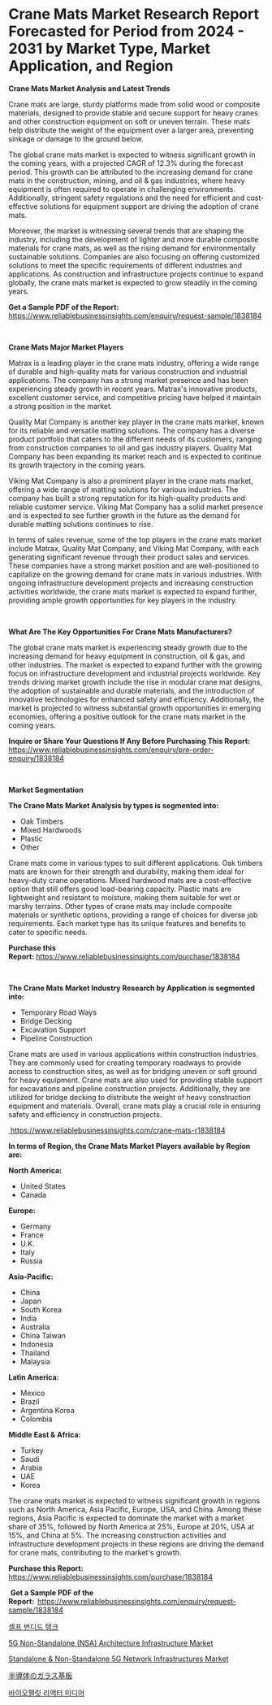 <p><h1>Crane Mats Market Research Report Forecasted for Period from 2024 -  2031 by Market Type, Market Application, and Region</h1></p><p><strong>Crane Mats Market Analysis and Latest Trends</strong></p>
<p><p>Crane mats are large, sturdy platforms made from solid wood or composite materials, designed to provide stable and secure support for heavy cranes and other construction equipment on soft or uneven terrain. These mats help distribute the weight of the equipment over a larger area, preventing sinkage or damage to the ground below.</p><p>The global crane mats market is expected to witness significant growth in the coming years, with a projected CAGR of 12.3% during the forecast period. This growth can be attributed to the increasing demand for crane mats in the construction, mining, and oil & gas industries, where heavy equipment is often required to operate in challenging environments. Additionally, stringent safety regulations and the need for efficient and cost-effective solutions for equipment support are driving the adoption of crane mats.</p><p>Moreover, the market is witnessing several trends that are shaping the industry, including the development of lighter and more durable composite materials for crane mats, as well as the rising demand for environmentally sustainable solutions. Companies are also focusing on offering customized solutions to meet the specific requirements of different industries and applications. As construction and infrastructure projects continue to expand globally, the crane mats market is expected to grow steadily in the coming years.</p></p>
<p><strong>Get a Sample PDF of the Report:&nbsp;</strong> <a href="https://www.reliablebusinessinsights.com/enquiry/request-sample/1838184">https://www.reliablebusinessinsights.com/enquiry/request-sample/1838184</a></p>
<p>&nbsp;</p>
<p><strong>Crane Mats Major Market Players</strong></p>
<p><p>Matrax is a leading player in the crane mats industry, offering a wide range of durable and high-quality mats for various construction and industrial applications. The company has a strong market presence and has been experiencing steady growth in recent years. Matrax's innovative products, excellent customer service, and competitive pricing have helped it maintain a strong position in the market.</p><p>Quality Mat Company is another key player in the crane mats market, known for its reliable and versatile matting solutions. The company has a diverse product portfolio that caters to the different needs of its customers, ranging from construction companies to oil and gas industry players. Quality Mat Company has been expanding its market reach and is expected to continue its growth trajectory in the coming years.</p><p>Viking Mat Company is also a prominent player in the crane mats market, offering a wide range of matting solutions for various industries. The company has built a strong reputation for its high-quality products and reliable customer service. Viking Mat Company has a solid market presence and is expected to see further growth in the future as the demand for durable matting solutions continues to rise.</p><p>In terms of sales revenue, some of the top players in the crane mats market include Matrax, Quality Mat Company, and Viking Mat Company, with each generating significant revenue through their product sales and services. These companies have a strong market position and are well-positioned to capitalize on the growing demand for crane mats in various industries. With ongoing infrastructure development projects and increasing construction activities worldwide, the crane mats market is expected to expand further, providing ample growth opportunities for key players in the industry.</p></p>
<p>&nbsp;</p>
<p><strong>What Are The Key Opportunities For Crane Mats Manufacturers?</strong></p>
<p><p>The global crane mats market is experiencing steady growth due to the increasing demand for heavy equipment in construction, oil & gas, and other industries. The market is expected to expand further with the growing focus on infrastructure development and industrial projects worldwide. Key trends driving market growth include the rise in modular crane mat designs, the adoption of sustainable and durable materials, and the introduction of innovative technologies for enhanced safety and efficiency. Additionally, the market is projected to witness substantial growth opportunities in emerging economies, offering a positive outlook for the crane mats market in the coming years.</p></p>
<p><strong>Inquire or Share Your Questions If Any Before Purchasing This Report:</strong> <a href="https://www.reliablebusinessinsights.com/enquiry/pre-order-enquiry/1838184">https://www.reliablebusinessinsights.com/enquiry/pre-order-enquiry/1838184</a></p>
<p>&nbsp;</p>
<p><strong>Market Segmentation</strong></p>
<p><strong>The Crane Mats Market Analysis by types is segmented into:</strong></p>
<p><ul><li>Oak Timbers</li><li>Mixed Hardwoods</li><li>Plastic</li><li>Other</li></ul></p>
<p><p>Crane mats come in various types to suit different applications. Oak timbers mats are known for their strength and durability, making them ideal for heavy-duty crane operations. Mixed hardwood mats are a cost-effective option that still offers good load-bearing capacity. Plastic mats are lightweight and resistant to moisture, making them suitable for wet or marshy terrains. Other types of crane mats may include composite materials or synthetic options, providing a range of choices for diverse job requirements. Each market type has its unique features and benefits to cater to specific needs.</p></p>
<p><strong>Purchase this Report:&nbsp;</strong><a href="https://www.reliablebusinessinsights.com/purchase/1838184">https://www.reliablebusinessinsights.com/purchase/1838184</a></p>
<p>&nbsp;</p>
<p><strong>The Crane Mats Market Industry Research by Application is segmented into:</strong></p>
<p><ul><li>Temporary Road Ways</li><li>Bridge Decking</li><li>Excavation Support</li><li>Pipeline Construction</li></ul></p>
<p><p>Crane mats are used in various applications within construction industries. They are commonly used for creating temporary roadways to provide access to construction sites, as well as for bridging uneven or soft ground for heavy equipment. Crane mats are also used for providing stable support for excavations and pipeline construction projects. Additionally, they are utilized for bridge decking to distribute the weight of heavy construction equipment and materials. Overall, crane mats play a crucial role in ensuring safety and efficiency in construction projects.</p></p>
<p><a href="https://www.reliablebusinessinsights.com/crane-mats-r1838184">&nbsp;https://www.reliablebusinessinsights.com/crane-mats-r1838184</a></p>
<p><strong>In terms of Region, the Crane Mats Market Players available by Region are:</strong></p>
<p>
    <p> <strong> North America: </strong>
        <ul>
            <li>United States</li>
            <li>Canada</li>
        </ul>
        </p> 
    <p> <strong> Europe: </strong>
        <ul>
            <li>Germany</li>
            <li>France</li>
            <li>U.K.</li>
            <li>Italy</li>
            <li>Russia</li>
        </ul>
        </p> 
    <p> <strong> Asia-Pacific: </strong>
        <ul>
            <li>China</li>
            <li>Japan</li>
            <li>South Korea</li>
            <li>India</li>
            <li>Australia</li>
            <li>China Taiwan</li>
            <li>Indonesia</li>
            <li>Thailand</li>
            <li>Malaysia</li>
        </ul>
        </p> 
    <p> <strong> Latin America: </strong>
        <ul>
            <li>Mexico</li>
            <li>Brazil</li>
            <li>Argentina Korea</li>
            <li>Colombia</li>
        </ul>
        </p> 
    <p> <strong> Middle East & Africa: </strong>
        <ul>
            <li>Turkey</li>
            <li>Saudi</li>
            <li>Arabia</li>
            <li>UAE</li>
            <li>Korea</li>
        </ul>
    </p>
    </p>
<p><p>The crane mats market is expected to witness significant growth in regions such as North America, Asia Pacific, Europe, USA, and China. Among these regions, Asia Pacific is expected to dominate the market with a market share of 35%, followed by North America at 25%, Europe at 20%, USA at 15%, and China at 5%. The increasing construction activities and infrastructure development projects in these regions are driving the demand for crane mats, contributing to the market's growth.</p></p>
<p><strong>Purchase this Report: </strong><a href="https://www.reliablebusinessinsights.com/purchase/1838184">https://www.reliablebusinessinsights.com/purchase/1838184</a></p>
<p>&nbsp;<strong>Get a Sample PDF of the Report:&nbsp;&nbsp;</strong><a href="https://www.reliablebusinessinsights.com/enquiry/request-sample/1838184">https://www.reliablebusinessinsights.com/enquiry/request-sample/1838184</a></p>
<p><strong></strong></p>
<p><p><a href="https://github.com/HarrisonKitto2022/Market-Research-Report-List-1/blob/main/6122432165491.md">셀프 번디드 탱크</a></p><p><a href="https://github.com/cameroneffertz/Market-Research-Report-List-1/blob/main/5g-non-standalone-nsa-architecture-infrastructure-market.md">5G Non-Standalone (NSA) Architecture Infrastructure Market</a></p><p><a href="https://github.com/shahriarnajimjoy333/Market-Research-Report-List-1/blob/main/standalone-non-standalone-5g-network-infrastructures-market.md">Standalone & Non-Standalone 5G Network Infrastructures Market</a></p><p><a href="https://github.com/JessKilback/Market-Research-Report-List-1/blob/main/8431874154841.md">半導体のガラス基板</a></p><p><a href="https://github.com/oajzkywllm460/Market-Research-Report-List-2/blob/main/8140351165492.md">바이오펠릿 리액터 미디어</a></p></p>